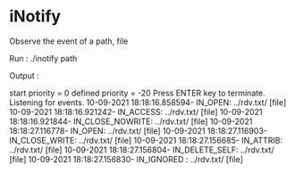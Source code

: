 # iNotify

Observe the event of a path, file

Run :
./inotify path

Output :

start priority = 0
defined priority = -20
Press ENTER key to terminate.
Listening for events.
10-09-2021  18:18:16.858594-
IN_OPEN:            ../rdv.txt/ [file]
10-09-2021  18:18:16.921242-
IN_ACCESS:          ../rdv.txt/ [file]
10-09-2021  18:18:16.921844-
IN_CLOSE_NOWRITE:   ../rdv.txt/ [file]
10-09-2021  18:18:27.116778-
IN_OPEN:            ../rdv.txt/ [file]
10-09-2021  18:18:27.116903-
IN_CLOSE_WRITE:     ../rdv.txt/ [file]
10-09-2021  18:18:27.156685-
IN_ATTRIB:          ../rdv.txt/ [file]
10-09-2021  18:18:27.156804-
IN_DELETE_SELF:     ../rdv.txt/ [file]
10-09-2021  18:18:27.156830-
IN_IGNORED :        ../rdv.txt/ [file]
